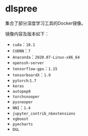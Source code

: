 # dlspree

集合了部分深度学习工具的Docker镜像。

镜像内容及版本如下：

+ `cuda`：`10.1`
+ `CUDNN`：`7`
+ `Anaconda`：`2020.07-Linux-x86_64`
+ `openssh-server`
+ `tensorflow-gpu`：`1.15`
+ `tensorboardX`：`1.9`
+ `pytorch`:`1.7`
+ `keras`
+ `autopep8`
+ `torchsnooper`
+ `pysnooper`
+ `NNI`：`1.4`
+ `jupyter_contrib_nbextensions` 
+ `xgboost`
+ `pyecharts`
+ `DGL`
